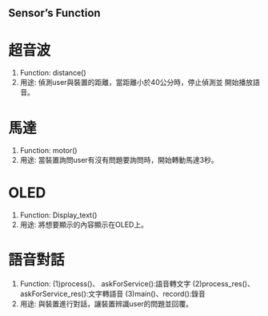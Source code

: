 ## Sensor’s Function
# 超音波
1. Function:
   distance()
2. 用途:
偵測user與裝置的距離，當距離小於40公分時，停止偵測並     開始播放語音。
# 馬達
1. Function:
   motor()
2. 用途:
當裝置詢問user有沒有問題要詢問時，開始轉動馬達3秒。
# OLED
1. Function:
   Display_text()
2. 用途:
將想要顯示的內容顯示在OLED上。
# 語音對話
1. Function:
   (1)process()、 askForService():語音轉文字
   (2)process_res()、askForService_res():文字轉語音
   (3)main()、record():錄音
2. 用途:
與裝置進行對話，讓裝置辨識user的問題並回覆。
